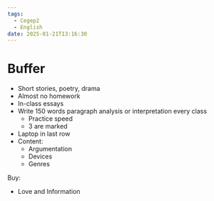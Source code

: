 ```yaml
---
tags:
  - Cegep2
  - English
date: 2025-01-21T13:16:30
---
```


# Buffer

- Short stories, poetry, drama
- Almost no homework
- In-class essays
- Write 150 words paragraph analysis or interpretation every class
	- Practice speed
	- 3 are marked
- Laptop in last row
- Content:
	- Argumentation
	- Devices
	- Genres

Buy:

- Love and Information